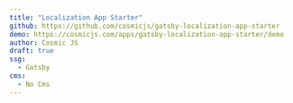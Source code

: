 ```yaml
---
title: "Localization App Starter"
github: https://github.com/cosmicjs/gatsby-localization-app-starter
demo: https://cosmicjs.com/apps/gatsby-localization-app-starter/demo
author: Cosmic JS
draft: true
ssg:
  - Gatsby
cms:
  - No Cms
---
```

